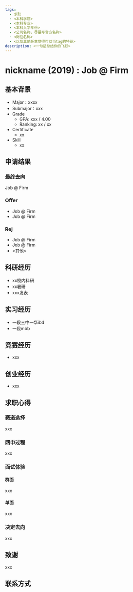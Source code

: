 ```yaml
---
tags:
  - 求职
  - <本科学院>
  - <本科专业>
  - <本科入学年份>
  - <公司名称，尽量写官方名称>
  - <岗位名称>
  - <以及其他任意觉得可以当tag的特征>
description: <一句话总结你的飞跃>
---
```


# nickname (2019) : Job @ Firm

## 基本背景

- Major：xxxx
- Submajor：xxx
- Grade
  - GPA: xxx / 4.00
  - Ranking: xx / xx
- Certificate
  - xx  
- Skill
  - xx  

## 申请结果

### 最终去向

Job @ Firm

### Offer

- Job @ Firm
- Job @ Firm 
  
### Rej

- Job @ Firm
- Job @ Firm 
- <其他>

## 科研经历

- xx校内科研
- xx暑研
- xxx发表

## 实习经历

- 一段三中一华ibd
- 一段mbb

## 竞赛经历

- xxx

## 创业经历

- xxx

## 求职心得

### 赛道选择

xxx

### 网申过程

xxx

### 面试体验

#### 群面
  xxx
  
#### 单面
  xxx

### 决定去向

xxx

## 致谢

xxx

## 联系方式 

<!-- <这部分optional> -->
